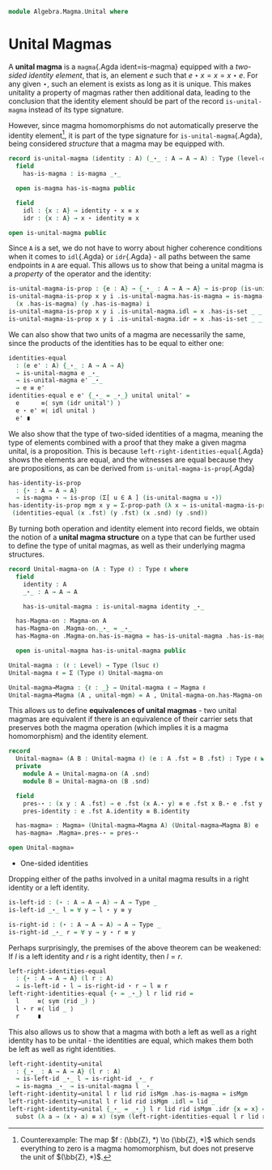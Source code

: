 <!--
```agda
open import 1Lab.Prelude

open import Algebra.Magma
```
-->

```agda
module Algebra.Magma.Unital where
```

<!--
```agda
private variable
  ℓ ℓ₁ : Level
  A : Type ℓ
```
-->

# Unital Magmas

A **unital magma** is a `magma`{.Agda ident=is-magma} equipped with a
_two-sided identity element_, that is, an element $e$ such that
$e \star x = x = x \star e$. For any given $\star$, such an element is
exists as long as it is unique. This makes unitality a property of
magmas rather then additional data, leading to the conclusion that the
identity element should be part of the record `is-unital-magma` instead
of its type signature.

However, since magma homomorphisms do not automatically preserve the
identity element[^1], it is part of the type signature for
`is-unital-magma`{.Agda}, being considered _structure_ that a magma may be
equipped with.

[^1]: Counterexample: The map $f : (\bb{Z}, *) \to (\bb{Z}, *)$
which sends everything to zero is a magma homomorphism, but does not
preserve the unit of $(\bb{Z}, *)$.

```agda
record is-unital-magma (identity : A) (_⋆_ : A → A → A) : Type (level-of A) where
  field
    has-is-magma : is-magma _⋆_

  open is-magma has-is-magma public

  field
    idl : {x : A} → identity ⋆ x ≡ x
    idr : {x : A} → x ⋆ identity ≡ x

open is-unital-magma public
```

Since `A` is a set, we do not have to worry about higher coherence
conditions when it comes to `idl`{.Agda} or `idr`{.Agda} - all paths
between the same endpoints in `A` are equal. This allows us to show that
being a unital magma is a _property_ of the operator and the identity:

```agda
is-unital-magma-is-prop : {e : A} → {_⋆_ : A → A → A} → is-prop (is-unital-magma e _⋆_)
is-unital-magma-is-prop x y i .is-unital-magma.has-is-magma = is-magma-is-prop
  (x .has-is-magma) (y .has-is-magma) i
is-unital-magma-is-prop x y i .is-unital-magma.idl = x .has-is-set _ _ (x .idl) (y .idl) i
is-unital-magma-is-prop x y i .is-unital-magma.idr = x .has-is-set _ _ (x .idr) (y .idr) i
```

We can also show that two units of a magma are necessarily the same,
since the products of the identities has to be equal to either one:

```agda
identities-equal
  : (e e' : A) {_⋆_ : A → A → A}
  → is-unital-magma e _⋆_
  → is-unital-magma e' _⋆_
  → e ≡ e'
identities-equal e e' {_⋆_ = _⋆_} unital unital' =
  e      ≡⟨ sym (idr unital') ⟩
  e ⋆ e' ≡⟨ idl unital ⟩
  e' ∎
```

We also show that the type of two-sided identities of a magma,
meaning the type of elements combined with a proof that they make a
given magma unital, is a proposition. This is because
`left-right-identities-equal`{.Agda} shows the elements are equal,
and the witnesses are equal because they are propositions, as can
be derived from `is-unital-magma-is-prop`{.Agda}

```agda
has-identity-is-prop
  : {⋆ : A → A → A}
  → is-magma ⋆ → is-prop (Σ[ u ∈ A ] (is-unital-magma u ⋆))
has-identity-is-prop mgm x y = Σ-prop-path (λ x → is-unital-magma-is-prop)
 (identities-equal (x .fst) (y .fst) (x .snd) (y .snd))
```

By turning both operation and identity element into record fields,
we obtain the notion of a **unital magma structure** on a type
that can be further used to define the type of unital magmas,
as well as their underlying magma structures.

```agda
record Unital-magma-on (A : Type ℓ) : Type ℓ where
  field
    identity : A
    _⋆_ : A → A → A

    has-is-unital-magma : is-unital-magma identity _⋆_

  has-Magma-on : Magma-on A
  has-Magma-on .Magma-on._⋆_ = _⋆_
  has-Magma-on .Magma-on.has-is-magma = has-is-unital-magma .has-is-magma

  open is-unital-magma has-is-unital-magma public

Unital-magma : (ℓ : Level) → Type (lsuc ℓ)
Unital-magma ℓ = Σ (Type ℓ) Unital-magma-on

Unital-magma→Magma : {ℓ : _} → Unital-magma ℓ → Magma ℓ
Unital-magma→Magma (A , unital-mgm) = A , Unital-magma-on.has-Magma-on unital-mgm
```

This allows us to define **equivalences of unital magmas** - two unital
magmas are equivalent if there is an equivalence of their carrier sets
that preserves both the magma operation (which implies it is a magma
homomorphism) and the identity element.

```agda
record
  Unital-magma≃ (A B : Unital-magma ℓ) (e : A .fst ≃ B .fst) : Type ℓ where
  private
    module A = Unital-magma-on (A .snd)
    module B = Unital-magma-on (B .snd)

  field
    pres-⋆ : (x y : A .fst) → e .fst (x A.⋆ y) ≡ e .fst x B.⋆ e .fst y
    pres-identity : e .fst A.identity ≡ B.identity

  has-magma≃ : Magma≃ (Unital-magma→Magma A) (Unital-magma→Magma B) e
  has-magma≃ .Magma≃.pres-⋆ = pres-⋆

open Unital-magma≃
```

* One-sided identities

Dropping either of the paths involved in a unital magma results in a
right identity or a left identity.

```agda
is-left-id : (⋆ : A → A → A) → A → Type _
is-left-id _⋆_ l = ∀ y → l ⋆ y ≡ y

is-right-id : (⋆ : A → A → A) → A → Type _
is-right-id _⋆_ r = ∀ y → y ⋆ r ≡ y
```

Perhaps surprisingly, the premises of the above theorem can be weakened:
If $l$ is a left identity and $r$ is a right identity, then $l = r$.

```agda
left-right-identities-equal
  : {⋆ : A → A → A} (l r : A)
  → is-left-id ⋆ l → is-right-id ⋆ r → l ≡ r
left-right-identities-equal {⋆ = _⋆_} l r lid rid =
  l     ≡⟨ sym (rid _) ⟩
  l ⋆ r ≡⟨ lid _ ⟩
  r     ∎
```

This also allows us to show that a magma with both a left as well as a
right identity has to be unital - the identities are equal, which makes
them both be left as well as right identities.

```agda
left-right-identity→unital
  : {_⋆_ : A → A → A} (l r : A)
  → is-left-id _⋆_ l → is-right-id _⋆_ r
  → is-magma _⋆_ → is-unital-magma l _⋆_
left-right-identity→unital l r lid rid isMgm .has-is-magma = isMgm
left-right-identity→unital l r lid rid isMgm .idl = lid _
left-right-identity→unital {_⋆_ = _⋆_} l r lid rid isMgm .idr {x = x} =
  subst (λ a → (x ⋆ a) ≡ x) (sym (left-right-identities-equal l r lid rid)) (rid _)
```
